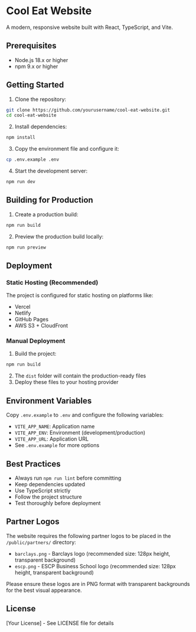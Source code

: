 # Cool Eat Website

A modern, responsive website built with React, TypeScript, and Vite.

## Prerequisites

- Node.js 18.x or higher
- npm 9.x or higher

## Getting Started

1. Clone the repository:

```bash
git clone https://github.com/yourusername/cool-eat-website.git
cd cool-eat-website
```

2. Install dependencies:

```bash
npm install
```

3. Copy the environment file and configure it:

```bash
cp .env.example .env
```

4. Start the development server:

```bash
npm run dev
```

## Building for Production

1. Create a production build:

```bash
npm run build
```

2. Preview the production build locally:

```bash
npm run preview
```

## Deployment

### Static Hosting (Recommended)

The project is configured for static hosting on platforms like:

- Vercel
- Netlify
- GitHub Pages
- AWS S3 + CloudFront

### Manual Deployment

1. Build the project:

```bash
npm run build
```

2. The `dist` folder will contain the production-ready files
3. Deploy these files to your hosting provider

## Environment Variables

Copy `.env.example` to `.env` and configure the following variables:

- `VITE_APP_NAME`: Application name
- `VITE_APP_ENV`: Environment (development/production)
- `VITE_APP_URL`: Application URL
- See `.env.example` for more options

## Best Practices

- Always run `npm run lint` before committing
- Keep dependencies updated
- Use TypeScript strictly
- Follow the project structure
- Test thoroughly before deployment

## Partner Logos

The website requires the following partner logos to be placed in the `/public/partners/` directory:

- `barclays.png` - Barclays logo (recommended size: 128px height, transparent background)
- `escp.png` - ESCP Business School logo (recommended size: 128px height, transparent background)

Please ensure these logos are in PNG format with transparent backgrounds for the best visual appearance.

## License

[Your License] - See LICENSE file for details
